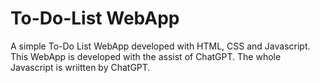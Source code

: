 # To-Do-List WebApp
A simple To-Do List WebApp developed with HTML, CSS and Javascript. This WebApp is developed with the assist of ChatGPT. The whole Javascript is wriitten by ChatGPT.
